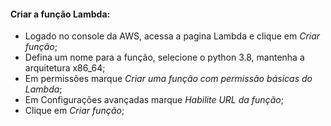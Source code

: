#### Criar a função Lambda:

- Logado no console da AWS, acessa a pagina Lambda e clique em *Criar função*;
- Defina um nome para a função, selecione o python 3.8, mantenha a arquitetura x86_64;
- Em permissões marque *Criar uma função com permissão básicas do Lambda*;
- Em Configurações avançadas marque *Habilite URL da função*;
- Clique em *Criar função*;
